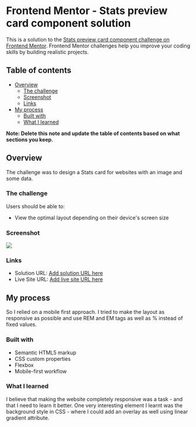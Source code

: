 # Frontend Mentor - Stats preview card component solution

This is a solution to the [Stats preview card component challenge on Frontend Mentor](https://www.frontendmentor.io/challenges/stats-preview-card-component-8JqbgoU62). Frontend Mentor challenges help you improve your coding skills by building realistic projects. 

## Table of contents

- [Overview](#overview)
  - [The challenge](#the-challenge)
  - [Screenshot](#screenshot)
  - [Links](#links)
- [My process](#my-process)
  - [Built with](#built-with)
  - [What I learned](#what-i-learned)


**Note: Delete this note and update the table of contents based on what sections you keep.**

## Overview
The challenge was to design a Stats card for websites with an image and some data.


### The challenge

Users should be able to:

- View the optimal layout depending on their device's screen size

### Screenshot

![](./screenshot.jpg)

### Links

- Solution URL: [Add solution URL here](https://your-solution-url.com)
- Live Site URL: [Add live site URL here](https://your-live-site-url.com)

## My process
So I relied on a mobile first approach.
I tried to make the layout as responsive as possible and use REM and EM tags as well as % instead of fixed values.


### Built with

- Semantic HTML5 markup
- CSS custom properties
- Flexbox
- Mobile-first workflow

### What I learned

I believe that making the website completely responsive was a task - and that I need to learn it better.
One very interesting element I learnt was the background style in CSS - where I could add an overlay as well using linear gradient attribute.

